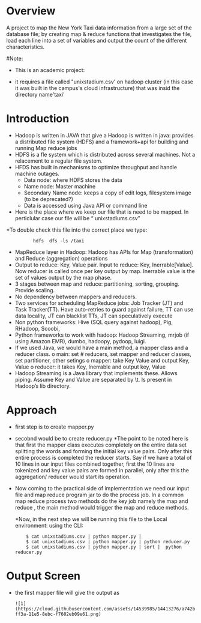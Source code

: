#  Overview
  A project to map the New York Taxi data information from a large set of the database file; 
  by creating map & reduce functions that investigates the file, load each line into a set of variables and output the count of the different characteristics.

#Note: 
 * This is an academic project: 
 
 * it requires a file called "unixstadium.csv' on hadoop cluster (in this case it was built in the campus's cloud infrastructure) that was insid the directory name'taxi'


# Introduction

* Hadoop is written in JAVA that give a Hadoop is written in java: provides a distributed file system (HDFS) and a framework+api for   building and running Map reduce jobs
* HDFS is a fle system which is distributed across several machines. Not a relacement to a regular file system.
* HFDS has built in mechanisms to optimize throughput and handle machine outages.
  * Data node: where HDFS stores the data
  * Name node: Master machine
  * Secondary Name node: keeps a copy of edit logs, filesystem image (to be deprecated?)
  * Data is accessed using Java API or command line
* Here is the place where we keep our file that is need to be mapped. In perticlular case our file will be “ unixstadiums.csv”

 *To double check this file into the correct place we type:

              hdfs  dfs -ls /taxi

* MapReduce layer in Hadoop: Hadoop has APIs for Map (transformation) and Reduce (aggregation) operations
* Output to  reduce: Key, Value pair. Input to reduce: Key, Inerrable[Value]. Now  reducer is called once per key output by map.       Inerrable value is the set of values output by the map phase.
* 3 stages between map and reduce: partitioning, sorting, grouping. Provide scaling.
* No dependency between mappers and reducers.
* Two services for scheduling MapReduce jobs: Job Tracker (JT) and Task Tracker(TT). Have auto-retries to guard against failure, TT    can use data locality, JT can blacklist TTs, JT can speculatively execute
* Non python frameworks: Hive (SQL query against hadoop), Pig, RHadoop, Scoobi,
* Python frameworks to work with hadoop: Hadoop Streaming, mrjob (if using Amazon EMR), dumbo, hadoopy, pydoop, luigi.
* If we used Java, we would have a main method, a mapper class and a reducer class.
  o main: set # reducers, set mapper and reducer classes, set partitioner, other setings
  o	mapper: take Key Value and output Key, Value
  o	reducer: it takes Key, Inerrable and output key, Value
* Hadoop Streaming is a Java library that implements these. Allows piping. Assume Key and Value are separated by \t. Is present in     Hadoop’s lib directory.

# Approach 

* first step is to create mapper.py
* secobnd would be to create reducer.py
*The point to be noted here is that first the mapper class executes completely on the entire data set splitting the words and forming  the initial key value pairs. Only after this entire process is completed the reducer starts. Say if we have a total of 10 lines in    our input files combined together, first the 10 lines are tokenized and key value pairs are formed in parallel, only after this the   aggregation/ reducer would start its operation.

* Now coming to the practical side of implementation we need our input file and map reduce program jar to do the process job. In a      common map reduce process two methods do the key job namely the map and reduce , the main method would trigger the map and reduce     methods.

   *Now, in the next step we will be running this file to the Local environment: using the CLI:

          $ cat unixstadiums.csv | python mapper.py |
          $ cat unixstadiums.csv | python mapper.py | python reducer.py
          $ cat unixstadiums.csv | python mapper.py | sort |  python reducer.py

# Output Screen

* the first mapper file will give the output as


      ![1](https://cloud.githubusercontent.com/assets/14539985/14413276/a742bb20-ff3a-11e5-8ebc-f7602eb09e61.png)
